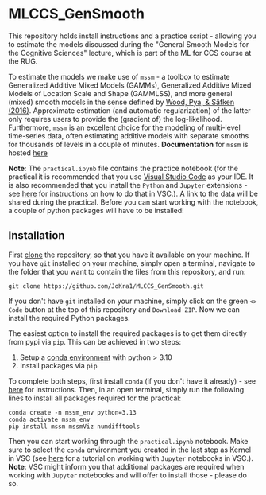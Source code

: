 # MLCCS_GenSmooth

This repository holds install instructions and a practice script - allowing you to estimate the models discussed during the
"General Smooth Models for the Cognitive Sciences" lecture, which is part of the ML for CCS course at the RUG.

To estimate the models we make use of ``mssm`` - a toolbox to estimate Generalized Additive Mixed Models (GAMMs),
Generalized Additive Mixed Models of Location Scale and Shape (GAMMLSS), and more general (mixed) smooth models in the sense defined
by [Wood, Pya, & Säfken (2016)](https://doi.org/10.1080/01621459.2016.1180986). Approximate estimation (and automatic regularization) of the latter only requires users to provide the (gradient of) the log-likelihood. Furthermore, ``mssm`` is an excellent choice for the modeling of multi-level time-series data, often estimating additive models with separate smooths for thousands of levels in a couple of minutes. **Documentation** for ``mssm`` is hosted [here](https://jokra1.github.io/mssm/index.html)

**Note**: The ``practical.ipynb`` file contains the practice notebook (for the practical it is recommended that you use [Visual Studio Code](https://code.visualstudio.com)
as your IDE. It is also recommended that you install the ``Python`` and ``Jupyter`` extensions - see [here](https://code.visualstudio.com/docs/editor/extension-marketplace)
for instructions on how to do that in VSC.). A link to the data will be shared during the practical. Before you can start working with the notebook, a couple of python packages
will have to be installed!

## Installation

First [clone](https://docs.github.com/en/repositories/creating-and-managing-repositories/cloning-a-repository) the repository, so that you have it available on your machine. If you have ``git`` installed on your machine, simply open a terminal, navigate to the folder that you want to contain the files from this repository, and run:

```
git clone https://github.com/JoKra1/MLCCS_GenSmooth.git
```

If you don't have ``git`` installed on your machine, simply click on the green ``<> Code`` button at the top of this repository and ``Download ZIP``. Now we can install the required Python packages.

The easiest option to install the required packages is to get them directly from pypi via ``pip``. This can be achieved in two steps:

1) Setup a [conda environment](https://docs.conda.io/projects/conda/en/latest/user-guide/tasks/manage-environments.html) with python > 3.10
2) Install packages via ``pip``

To complete both steps, first install ``conda`` (if you don't have it already) - see [here](https://docs.conda.io/projects/conda/en/latest/user-guide/getting-started.html) for instructions. Then,
in an open terminal, simply run the following lines to install all packages required for the practical:

```
conda create -n mssm_env python=3.13
conda activate mssm_env
pip install mssm mssmViz numdifftools
```

Then you can start working through the ``practical.ipynb`` notebook. Make sure to select the ``conda`` environment you created in the last step as Kernel
in VSC (see [here](https://code.visualstudio.com/docs/datascience/jupyter-notebooks) for a tutorial on working with ``Jupyter`` notebooks in VSC.). **Note**: VSC might inform you that
additional packages are required when working with ``Jupyter`` notebooks and will offer to install those - please do so.
